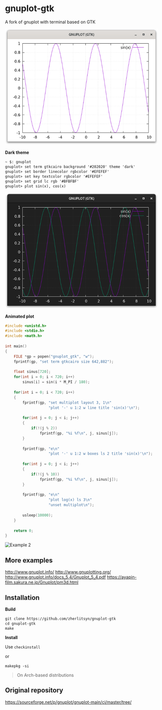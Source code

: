 # gnuplot-gtk
A fork of gnuplot with terminal based on GTK 

![Example 0](https://github.com/zherlitsyn/gnuplot-gtk/blob/master/image0.png "Example 0")

**Dark theme**

```
~ $: gnuplot
gnuplot> set term gtkcairo background '#202020' theme 'dark'
gnuplot> set border linecolor rgbcolor '#EFEFEF'
gnuplot> set key textcolor rgbcolor '#EFEFEF'
gnuplot> set grid lc rgb '#BFBFBF'
gnuplot> plot sin(x), cos(x)
```

![Example 1](https://github.com/zherlitsyn/gnuplot-gtk/blob/master/image1.png "Example 1")

**Animated plot**

```c
#include <unistd.h>
#include <stdio.h>
#include <math.h>

int main()
{
    FILE *gp = popen("gnuplot_gtk", "w");
    fprintf(gp, "set term gtkcairo size 642,882");

    float sinus[720];
    for(int i = 0; i < 720; i++)
        sinus[i] = sin(i * M_PI / 180);

    for(int i = 0; i < 720; i++)
    {
        fprintf(gp, "set multiplot layout 3, 1\n"
                    "plot '-' u 1:2 w line title 'sin(x)'\n");

        for(int j = 0; j < i; j++)
        {
            if(!(j % 2))
                fprintf(gp, "%i %f\n", j, sinus[j]);
        }

        fprintf(gp, "e\n"
                    "plot '-' u 1:2 w boxes ls 2 title 'sin(x)'\n");

        for(int j = 0; j < i; j++)
        {
            if(!(j % 10))
                fprintf(gp, "%i %f\n", j, sinus[j]);
        }

        fprintf(gp, "e\n"
                    "plot log(x) ls 3\n"
                    "unset multiplot\n");

        usleep(10000);
    }

    return 0;
}
```

![Example 2](https://github.com/zherlitsyn/gnuplot-gtk/blob/master/image2.gif "Example 2")

## More examples
http://www.gnuplot.info/
http://www.gnuplotting.org/
http://www.gnuplot.info/docs_5.4/Gnuplot_5_4.pdf
https://ayapin-film.sakura.ne.jp/Gnuplot/pm3d.html

## Installation

**Build**
```
git clone https://github.com/zherlitsyn/gnuplot-gtk
cd gnuplot-gtk
make
```

**Install**

Use `checkinstall`

or

`makepkg -si`
> On Arch-based distributions

## Original repository
https://sourceforge.net/p/gnuplot/gnuplot-main/ci/master/tree/
